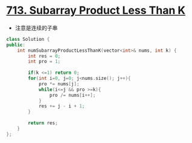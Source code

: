 # [713. Subarray Product Less Than K](https://leetcode.com/problems/subarray-product-less-than-k/description/)
* 注意是连续的子串

```c++
class Solution {
public:
    int numSubarrayProductLessThanK(vector<int>& nums, int k) {
        int res = 0;
        int pro = 1;
        
        if(k <=1) return 0;
        for(int i=0, j=0; j<nums.size(); j++){
            pro *= nums[j];
            while(i<=j && pro >=k){
                pro /= nums[i++];
            }
            res += j - i + 1;
        }
        
        return res;
    }
};
```
